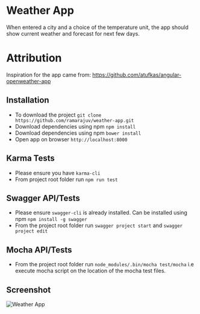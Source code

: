 # Weather App

When entered a city and a choice of the temperature unit, the app should show current weather and forecast for next few days.

# Attribution

Inspiration for the app came from: https://github.com/atufkas/angular-openweather-app


## Installation

- To download the project `git clone https://github.com/ramarajuv/weather-app.git`
- Download dependencies using npm `npm install`
- Download dependencies using npm `bower install`
- Open app on browser `http://localhost:8000`

## Karma Tests

- Please ensure you have `karma-cli`
- From project root folder run `npm run test`

## Swagger API/Tests

- Please ensure `swagger-cli` is already installed. Can be installed using npm `npm install -g swagger`
- From the project root folder run `swagger project start` and `swagger project edit`

## Mocha API/Tests

- From the project root folder run `node_modules/.bin/mocha test/mocha` i.e execute mocha script on the location of the mocha test files.

## Screenshot

![Weather App](app/img/screenshot.jpg "Weather App")
